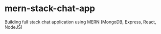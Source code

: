 # mern-stack-chat-app
Building full stack chat application using MERN (MongoDB, Express, React, NodeJS)
